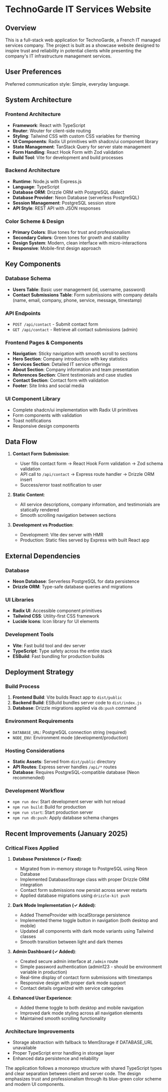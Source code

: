 # TechnoGarde IT Services Website

## Overview

This is a full-stack web application for TechnoGarde, a French IT managed services company. The project is built as a showcase website designed to inspire trust and reliability in potential clients while presenting the company's IT infrastructure management services.

## User Preferences

Preferred communication style: Simple, everyday language.

## System Architecture

### Frontend Architecture
- **Framework**: React with TypeScript
- **Router**: Wouter for client-side routing
- **Styling**: Tailwind CSS with custom CSS variables for theming
- **UI Components**: Radix UI primitives with shadcn/ui component library
- **State Management**: TanStack Query for server state management
- **Form Handling**: React Hook Form with Zod validation
- **Build Tool**: Vite for development and build processes

### Backend Architecture
- **Runtime**: Node.js with Express.js
- **Language**: TypeScript
- **Database ORM**: Drizzle ORM with PostgreSQL dialect
- **Database Provider**: Neon Database (serverless PostgreSQL)
- **Session Management**: PostgreSQL session store
- **API Style**: REST API with JSON responses

### Color Scheme & Design
- **Primary Colors**: Blue tones for trust and professionalism
- **Secondary Colors**: Green tones for growth and stability
- **Design System**: Modern, clean interface with micro-interactions
- **Responsive**: Mobile-first design approach

## Key Components

### Database Schema
- **Users Table**: Basic user management (id, username, password)
- **Contact Submissions Table**: Form submissions with company details (name, email, company, phone, service, message, timestamp)

### API Endpoints
- `POST /api/contact` - Submit contact form
- `GET /api/contact` - Retrieve all contact submissions (admin)

### Frontend Pages & Components
- **Navigation**: Sticky navigation with smooth scroll to sections
- **Hero Section**: Company introduction with key statistics
- **Services Section**: Detailed IT service offerings
- **About Section**: Company information and team presentation
- **References Section**: Client testimonials and case studies
- **Contact Section**: Contact form with validation
- **Footer**: Site links and social media

### UI Component Library
- Complete shadcn/ui implementation with Radix UI primitives
- Form components with validation
- Toast notifications
- Responsive design components

## Data Flow

1. **Contact Form Submission**:
   - User fills contact form → React Hook Form validation → Zod schema validation
   - API call to `/api/contact` → Express route handler → Drizzle ORM insert
   - Success/error toast notification to user

2. **Static Content**:
   - All service descriptions, company information, and testimonials are statically rendered
   - Smooth scrolling navigation between sections

3. **Development vs Production**:
   - Development: Vite dev server with HMR
   - Production: Static files served by Express with built React app

## External Dependencies

### Database
- **Neon Database**: Serverless PostgreSQL for data persistence
- **Drizzle ORM**: Type-safe database queries and migrations

### UI Libraries
- **Radix UI**: Accessible component primitives
- **Tailwind CSS**: Utility-first CSS framework
- **Lucide Icons**: Icon library for UI elements

### Development Tools
- **Vite**: Fast build tool and dev server
- **TypeScript**: Type safety across the entire stack
- **ESBuild**: Fast bundling for production builds

## Deployment Strategy

### Build Process
1. **Frontend Build**: Vite builds React app to `dist/public`
2. **Backend Build**: ESBuild bundles server code to `dist/index.js`
3. **Database**: Drizzle migrations applied via `db:push` command

### Environment Requirements
- `DATABASE_URL`: PostgreSQL connection string (required)
- `NODE_ENV`: Environment mode (development/production)

### Hosting Considerations
- **Static Assets**: Served from `dist/public` directory
- **API Routes**: Express server handles `/api/*` routes
- **Database**: Requires PostgreSQL-compatible database (Neon recommended)

### Development Workflow
- `npm run dev`: Start development server with hot reload
- `npm run build`: Build for production
- `npm run start`: Start production server
- `npm run db:push`: Apply database schema changes

## Recent Improvements (January 2025)

### Critical Fixes Applied
1. **Database Persistence (✓ Fixed)**:
   - Migrated from in-memory storage to PostgreSQL using Neon Database
   - Implemented DatabaseStorage class with proper Drizzle ORM integration
   - Contact form submissions now persist across server restarts
   - Applied database migrations using `drizzle-kit push`

2. **Dark Mode Implementation (✓ Added)**:
   - Added ThemeProvider with localStorage persistence
   - Implemented theme toggle button in navigation (both desktop and mobile)
   - Updated all components with dark mode variants using Tailwind classes
   - Smooth transition between light and dark themes

3. **Admin Dashboard (✓ Added)**:
   - Created secure admin interface at `/admin` route
   - Simple password authentication (admin123 - should be environment variable in production)
   - Real-time display of contact form submissions with timestamps
   - Responsive design with proper dark mode support
   - Contact details organized with service categories

4. **Enhanced User Experience**:
   - Added theme toggle to both desktop and mobile navigation
   - Improved dark mode styling across all navigation elements
   - Maintained smooth scrolling functionality

### Architecture Improvements
- Storage abstraction with fallback to MemStorage if DATABASE_URL unavailable
- Proper TypeScript error handling in storage layer
- Enhanced data persistence and reliability

The application follows a monorepo structure with shared TypeScript types and clear separation between client and server code. The design emphasizes trust and professionalism through its blue-green color scheme and modern UI components.